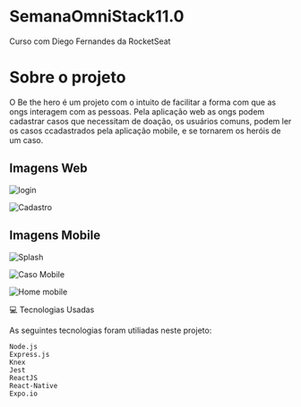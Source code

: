 # SemanaOmniStack11.0
Curso com Diego Fernandes da RocketSeat

# Sobre o projeto

O Be the hero é um projeto com o intuito de facilitar a forma com que as ongs interagem com as pessoas. Pela aplicação web as ongs podem cadastrar casos que necessitam de doação, os usuários comuns, podem ler os casos ccadastrados pela aplicação mobile, e se tornarem os heróis de um caso.

## Imagens Web
 ![login](https://user-images.githubusercontent.com/53453696/87104360-07996900-c22e-11ea-90f5-1895b0410e3f.png)
 
 ![Cadastro](https://user-images.githubusercontent.com/53453696/87107628-a32ed780-c236-11ea-9e50-a7d7a913de10.png)

## Imagens Mobile
![Splash](https://user-images.githubusercontent.com/53453696/87107075-3830d100-c235-11ea-897f-5bb7e4c7633e.jpg)

![Caso Mobile](https://user-images.githubusercontent.com/53453696/87106606-374b6f80-c234-11ea-97cf-7818b0f63938.jpg)

![Home mobile](https://user-images.githubusercontent.com/53453696/87106611-37e40600-c234-11ea-8ba4-ae6e63007c52.jpg)

💻 Tecnologias Usadas

As seguintes tecnologias foram utiliadas neste projeto:

    Node.js
    Express.js
    Knex
    Jest
    ReactJS
    React-Native
    Expo.io
